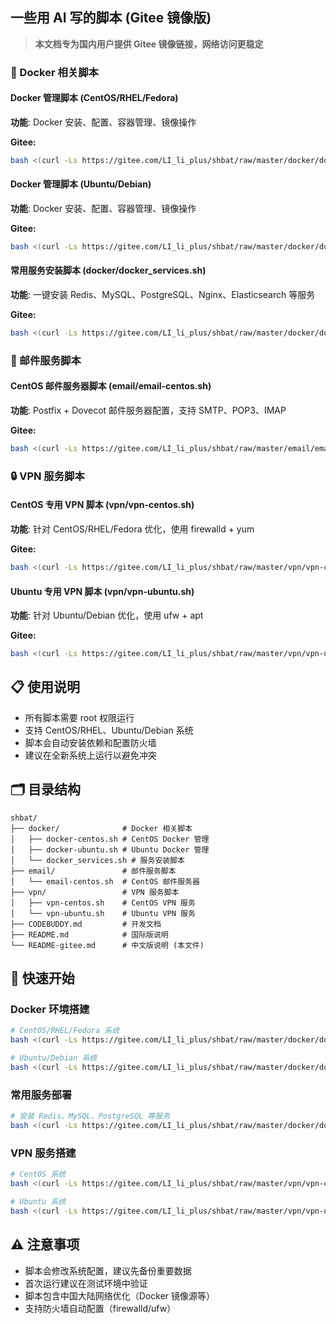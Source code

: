 ## 一些用 AI 写的脚本 (Gitee 镜像版)

> **本文档专为国内用户提供 Gitee 镜像链接，网络访问更稳定**

### 📁 Docker 相关脚本

#### Docker 管理脚本 (CentOS/RHEL/Fedora)
**功能**: Docker 安装、配置、容器管理、镜像操作

**Gitee:**
```bash
bash <(curl -Ls https://gitee.com/LI_li_plus/shbat/raw/master/docker/docker-centos.sh)
```

#### Docker 管理脚本 (Ubuntu/Debian)
**功能**: Docker 安装、配置、容器管理、镜像操作

**Gitee:**
```bash
bash <(curl -Ls https://gitee.com/LI_li_plus/shbat/raw/master/docker/docker-ubuntu.sh)
```

#### 常用服务安装脚本 (docker/docker_services.sh)
**功能**: 一键安装 Redis、MySQL、PostgreSQL、Nginx、Elasticsearch 等服务

**Gitee:**
```bash
bash <(curl -Ls https://gitee.com/LI_li_plus/shbat/raw/master/docker/docker_services.sh)
```

### 📧 邮件服务脚本

#### CentOS 邮件服务器脚本 (email/email-centos.sh)
**功能**: Postfix + Dovecot 邮件服务器配置，支持 SMTP、POP3、IMAP

**Gitee:**
```bash
bash <(curl -Ls https://gitee.com/LI_li_plus/shbat/raw/master/email/email-centos.sh)
```

### 🔒 VPN 服务脚本

#### CentOS 专用 VPN 脚本 (vpn/vpn-centos.sh)
**功能**: 针对 CentOS/RHEL/Fedora 优化，使用 firewalld + yum

**Gitee:**
```bash
bash <(curl -Ls https://gitee.com/LI_li_plus/shbat/raw/master/vpn/vpn-centos.sh)
```

#### Ubuntu 专用 VPN 脚本 (vpn/vpn-ubuntu.sh)
**功能**: 针对 Ubuntu/Debian 优化，使用 ufw + apt

**Gitee:**
```bash
bash <(curl -Ls https://gitee.com/LI_li_plus/shbat/raw/master/vpn/vpn-ubuntu.sh)
```

## 📋 使用说明

- 所有脚本需要 root 权限运行
- 支持 CentOS/RHEL、Ubuntu/Debian 系统
- 脚本会自动安装依赖和配置防火墙
- 建议在全新系统上运行以避免冲突

## 🗂️ 目录结构

```
shbat/
├── docker/              # Docker 相关脚本
│   ├── docker-centos.sh # CentOS Docker 管理
│   ├── docker-ubuntu.sh # Ubuntu Docker 管理
│   └── docker_services.sh # 服务安装脚本
├── email/               # 邮件服务脚本  
│   └── email-centos.sh  # CentOS 邮件服务器
├── vpn/                 # VPN 服务脚本
│   ├── vpn-centos.sh    # CentOS VPN 服务
│   └── vpn-ubuntu.sh    # Ubuntu VPN 服务
├── CODEBUDDY.md         # 开发文档
├── README.md            # 国际版说明
└── README-gitee.md      # 中文版说明 (本文件)
```

## 🚀 快速开始

### Docker 环境搭建
```bash
# CentOS/RHEL/Fedora 系统
bash <(curl -Ls https://gitee.com/LI_li_plus/shbat/raw/master/docker/docker-centos.sh)

# Ubuntu/Debian 系统  
bash <(curl -Ls https://gitee.com/LI_li_plus/shbat/raw/master/docker/docker-ubuntu.sh)
```

### 常用服务部署
```bash
# 安装 Redis、MySQL、PostgreSQL 等服务
bash <(curl -Ls https://gitee.com/LI_li_plus/shbat/raw/master/docker/docker_services.sh)
```

### VPN 服务搭建
```bash
# CentOS 系统
bash <(curl -Ls https://gitee.com/LI_li_plus/shbat/raw/master/vpn/vpn-centos.sh)

# Ubuntu 系统
bash <(curl -Ls https://gitee.com/LI_li_plus/shbat/raw/master/vpn/vpn-ubuntu.sh)
```

## ⚠️ 注意事项

- 脚本会修改系统配置，建议先备份重要数据
- 首次运行建议在测试环境中验证
- 脚本包含中国大陆网络优化（Docker 镜像源等）
- 支持防火墙自动配置（firewalld/ufw）